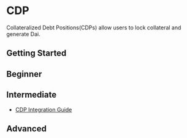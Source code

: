 # CDP

Collateralized Debt Positions(CDPs) allow users to lock collateral and generate Dai.

## Getting Started

## Beginner

## Intermediate

- [CDP Integration Guide](/cdp/cdp-integration-guide/cdp-integration-guide.md)

## Advanced
